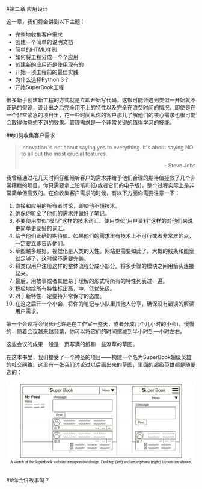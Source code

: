 #第二章 应用设计

这一章，我们将会讲到以下主题：

 - 完整地收集客户需求
 - 创建一个简单的说明文档
 - 简单的HTML样例
 - 如何将工程分成一个个应用
 - 创建新的应用还是使用现有的
 - 开始一项工程前的最佳实践
 - 为什么选择Python 3？
 - 开始SuperBook工程

很多新手创建新工程的方式就是立即开始写代码。这很可能会遇到类似一开始就不正确的假设，设计出之后完全用不上的特性以及完全在浪费时间的情况。即使是在一个非常紧急的项目里，花一些时间从你的客户那儿了解他们的核心需求也很可能会取得你意想不到的效果。管理需求是一个非常关键的值得学习的技能。

##如何收集客户需求

>Innovation is not about saying yes to everything. It's about saying NO to all but the most crucial features.
>
><div style="text-align: right">- Steve Jobs</div>

我曾经通过花几天时间仔细倾听客户的需求并给予他们合理的期待值拯救了几个非常糟糕的项目。你只需要拿上铅笔和纸(或者它们的电子版)，整个过程实际上是非常简单但高效的。在你收集客户需求的时候，有以下方面你需要注意一下：

 1. 直接和应用的所有者讨论，即使他不懂技术。
 2. 确保你听全了他们的需求并做好了笔记。
 3. 不要使用类似“模型”这样的技术词汇。使用类似“用户资料”这样的对他们来说更简单更友好的词汇。
 4. 给予他们正确的期待值。如果他们的需求里有技术上不可行或者非常难的点，一定要立即告诉他们。
 5. 草图越多越好。视觉化是人类的天性。网站更需要如此了。大概的线条和图案就足够了，这时候不需要完美。
 6. 将类似用户注册这样的整体流程分成小部分。将多步骤的模块之间用箭头连接起来。
 7. 最后，用故事或者其他易于理解的形式将所有的特性列表过一遍。
 8. 积极地给所有特性标出高，中，低优先级。
 9. 对于新特性一定要持非常保守的态度。
 10. 在这之后开一个小会，将你的笔记与小队里其他人分享，确保没有错误的解读用户需求。

第一个会议将会很长(也许是在工作室一整天，或者分成几个几小时的小会)。慢慢的，随着会议越来越频繁，你可以将它们的时间缩减到半小时到一小时左右。

这些会议的成果一般是一页写满的纸和一些潦草的草图。

在这本书里，我们接受了一个神圣的项目——构建一个名为SuperBook超级英雄的社交网络。这里有一张我们讨论过以后画出来的草图，里面的超级英雄都是随便选的：

![2-1](images/2-1.png)

##你会讲故事吗？